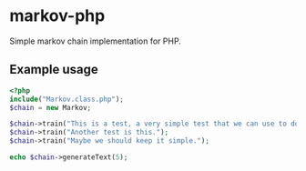 # markov-php

Simple markov chain implementation for PHP.

## Example usage
```php
<?php
include("Markov.class.php");
$chain = new Markov;

$chain->train("This is a test, a very simple test that we can use to do things.");
$chain->train("Another test is this.");
$chain->train("Maybe we should keep it simple.");

echo $chain->generateText(5);
```

